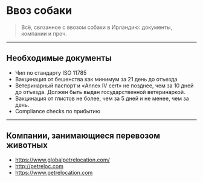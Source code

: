 # Ввоз собаки

> Всё, связанное с ввозом собаки в Ирландию: документы, компании и проч.

***

## Необходимые документы

* Чип по стандарту ISO 11785
* Вакцинация от бешенства как минимум за 21 день до отъезда
* Ветеринарный паспорт и «Annex IV cert» не позднее, чем за 10 дней до отъезда. Должен быть выдан государственной ветеринаркой.
* Вакцинация от глистов не более, чем за 5 дней и не менее, чем за день.
* Compliance checks по прибытию

***

## Компании, занимающиеся перевозом животных

* ​https://www.globalpetrelocation.com/
* http://petreloc.com
* https://www.petrelocation.com
